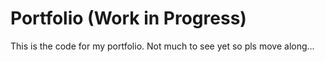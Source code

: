 # Portfolio (Work in Progress)

This is the code for my portfolio. Not much to see yet so pls move along...
